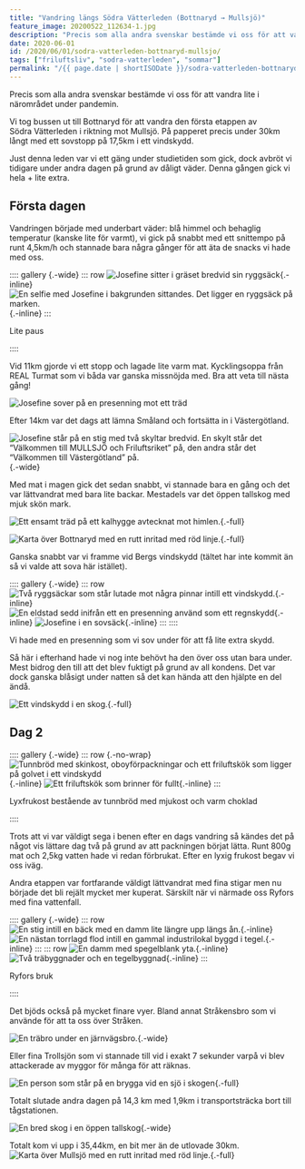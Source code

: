 ```yaml
---
title: "Vandring längs Södra Vätterleden (Bottnaryd → Mullsjö)"
feature_image: 20200522_112634-1.jpg
description: "Precis som alla andra svenskar bestämde vi oss för att vandra lite i närområdet under pandemin."
date: 2020-06-01
id: /2020/06/01/sodra-vatterleden-bottnaryd-mullsjo/
tags: ["friluftsliv", "sodra-vatterleden", "sommar"]
permalink: "/{{ page.date | shortISODate }}/sodra-vatterleden-bottnaryd-mullsjo/index.html"
---
```


Precis som alla andra svenskar bestämde vi oss för att vandra lite i närområdet under pandemin.

Vi tog bussen ut till Bottnaryd för att vandra den första etappen av Södra Vätterleden i riktning mot Mullsjö. På papperet precis under 30km långt med ett sovstopp på 17,5km i ett vindskydd.

Just denna leden var vi ett gäng under studietiden som gick, dock avbröt vi tidigare under andra dagen på grund av dåligt väder. Denna gången gick vi hela + lite extra.

## Första dagen

Vandringen började med underbart väder: blå himmel och behaglig temperatur (kanske lite för varmt), vi gick på snabbt med ett snittempo på runt 4,5km/h och stannade bara några gånger för att äta de snacks vi hade med oss.

:::: gallery {.-wide}
::: row
![Josefine sitter i gräset bredvid sin ryggsäck](Gustav-Lindqvist_2020-05-22_R8-09-1.jpg){.-inline}![En selfie med Josefine i bakgrunden sittandes. Det ligger en ryggsäck på marken.](20200522_112634.jpg){.-inline}
:::

<figcaption><p>Lite paus</p></figcaption>
::::

Vid 11km gjorde vi ett stopp och lagade lite varm mat. Kycklingsoppa från REAL Turmat som vi båda var ganska missnöjda med. Bra att veta till nästa gång!

![Josefine sover på en presenning mot ett träd](Gustav-Lindqvist_2020-05-22_R8-16.jpg "Tupplur efter lunchen")

Efter 14km var det dags att lämna Småland och fortsätta in i Västergötland.

![Josefine står på en stig med två skyltar bredvid. En skylt står det “Välkommen till MULLSJÖ och Friluftsriket” på, den andra står det “Välkommen till Västergötland” på.](20200522_150109.jpg "Vid gränsen mellan Småland och Västergötland"){.-wide}

Med mat i magen gick det sedan snabbt, vi stannade bara en gång och det var lättvandrat med bara lite backar. Mestadels var det öppen tallskog med mjuk skön mark.

![Ett ensamt träd på ett kalhygge avtecknat mot himlen.](Gustav-Lindqvist_2020-05-22_R8-15.jpg "Moln"){.-full}

![Karta över Bottnaryd med en rutt inritad med röd linje.](Sodra-Vatterleden_Bottnaryd-Mullsjo_Del-1.jpg "[Första dagens vandring från Bottnaryd till Bergs vindskydd (19,26km)](https://www.strava.com/activities/3493642297)"){.-full}

Ganska snabbt var vi framme vid Bergs vindskydd (tältet har inte kommit än så vi valde att sova här istället).

:::: gallery {.-wide}
::: row
![Två ryggsäckar som står lutade mot några pinnar intill ett vindskydd.](20200522_164929.jpg){.-inline}
![En eldstad sedd inifrån ett en presenning använd som ett regnskydd](20200522_202652.jpg){.-inline}
![Josefine i en sovsäck](Gustav-Lindqvist_2020-05-23_R8-20.jpg){.-inline}
:::
::::

Vi hade med en presenning som vi sov under för att få lite extra skydd.

Så här i efterhand hade vi nog inte behövt ha den över oss utan bara under. Mest bidrog den till att det blev fuktigt på grund av all kondens. Det var dock ganska blåsigt under natten så det kan hända att den hjälpte en del ändå.

![Ett vindskydd i en skog.](20200522_164518-01.jpg "Bergs vindskydd"){.-full}

## Dag 2

:::: gallery {.-wide}
::: row {.-no-wrap}
![Tunnbröd med skinkost, oboyförpackningar och ett friluftskök som ligger på golvet i ett vindskydd](20200523_072032-1.jpg){.-inline}
![Ett friluftskök som brinner för fullt](20200523_073732.jpg){.-inline}
:::

<figcaption><p>Lyxfrukost bestående av tunnbröd med mjukost och varm choklad</p></figcaption>
::::

Trots att vi var väldigt sega i benen efter en dags vandring så kändes det på något vis lättare dag två på grund av att packningen börjat lätta. Runt 800g mat och 2,5kg vatten hade vi redan förbrukat. Efter en lyxig frukost begav vi oss iväg.

Andra etappen var fortfarande väldigt lättvandrat med fina stigar men nu började det bli rejält mycket mer kuperat. Särskilt när vi närmade oss Ryfors med fina vattenfall.

:::: gallery {.-wide}
::: row
![En stig intill en bäck med en damm lite längre upp längs ån.](20200523_111823-6.jpg){.-inline}
![En nästan torrlagd flod intill en gammal industrilokal byggd i tegel.](20200523_111032-01-1.jpg){.-inline}
:::
::: row
![En damm med spegelblank yta.](Gustav-Lindqvist_2020-05-23_R8-27.jpg){.-inline}
![Två träbyggnader och en tegelbyggnad](Gustav-Lindqvist_2020-05-23_R8-26.jpg){.-inline}
:::

<figcaption><p>Ryfors bruk</p></figcaption>
::::

Det bjöds också på mycket finare vyer. Bland annat Stråkensbro som vi använde för att ta oss över Stråken.

![En träbro under en järnvägsbro.](Gustav-Lindqvist_2020-05-23_R8-36.jpg "Stråkensbro"){.-wide}

Eller fina Trollsjön som vi stannade till vid i exakt 7 sekunder varpå vi blev attackerade av myggor för många för att räknas.

![En person som står på en brygga vid en sjö i skogen](20200523_123511.jpg "Josefine vid Trollsjön (även två miljoner mygg som inte syns)"){.-full}

Totalt slutade andra dagen på 14,3 km med 1,9km i transportsträcka bort till tågstationen.

![En bred skog i en öppen tallskog](Gustav-Lindqvist_2020-05-23_R8-37.jpg "Slutspurten i lättvandrad skog"){.-wide}

Totalt kom vi upp i 35,44km, en bit mer än de utlovade 30km.
![Karta över Mullsjö med en rutt inritad med röd linje.](Sodra-Vatterleden_Bottnaryd-Mullsjo_Del-2.jpg){.-full}
